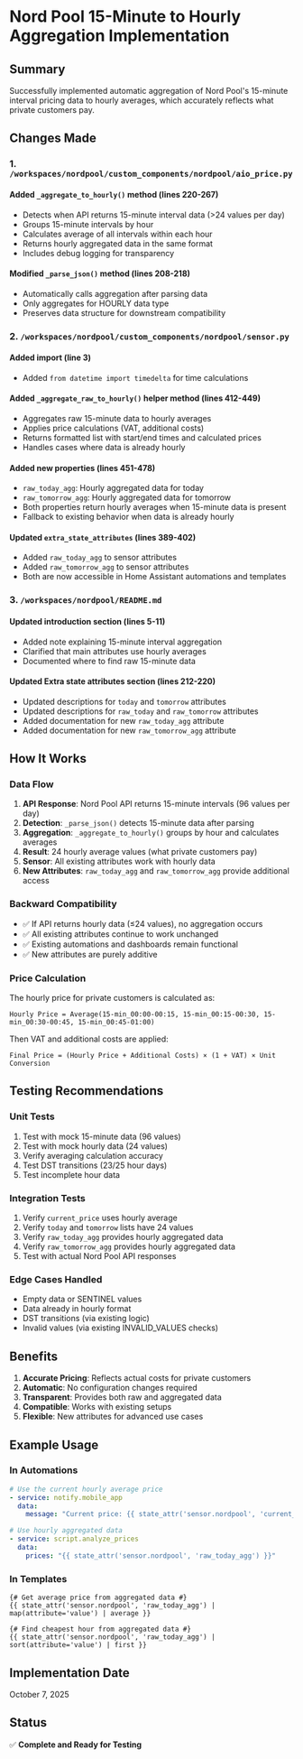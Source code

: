 # Nord Pool 15-Minute to Hourly Aggregation Implementation

## Summary
Successfully implemented automatic aggregation of Nord Pool's 15-minute interval pricing data to hourly averages, which accurately reflects what private customers pay.

## Changes Made

### 1. `/workspaces/nordpool/custom_components/nordpool/aio_price.py`

#### Added `_aggregate_to_hourly()` method (lines 220-267)
- Detects when API returns 15-minute interval data (>24 values per day)
- Groups 15-minute intervals by hour
- Calculates average of all intervals within each hour
- Returns hourly aggregated data in the same format
- Includes debug logging for transparency

#### Modified `_parse_json()` method (lines 208-218)
- Automatically calls aggregation after parsing data
- Only aggregates for HOURLY data type
- Preserves data structure for downstream compatibility

### 2. `/workspaces/nordpool/custom_components/nordpool/sensor.py`

#### Added import (line 3)
- Added `from datetime import timedelta` for time calculations

#### Added `_aggregate_raw_to_hourly()` helper method (lines 412-449)
- Aggregates raw 15-minute data to hourly averages
- Applies price calculations (VAT, additional costs)
- Returns formatted list with start/end times and calculated prices
- Handles cases where data is already hourly

#### Added new properties (lines 451-478)
- `raw_today_agg`: Hourly aggregated data for today
- `raw_tomorrow_agg`: Hourly aggregated data for tomorrow
- Both properties return hourly averages when 15-minute data is present
- Fallback to existing behavior when data is already hourly

#### Updated `extra_state_attributes` (lines 389-402)
- Added `raw_today_agg` to sensor attributes
- Added `raw_tomorrow_agg` to sensor attributes
- Both are now accessible in Home Assistant automations and templates

### 3. `/workspaces/nordpool/README.md`

#### Updated introduction section (lines 5-11)
- Added note explaining 15-minute interval aggregation
- Clarified that main attributes use hourly averages
- Documented where to find raw 15-minute data

#### Updated Extra state attributes section (lines 212-220)
- Updated descriptions for `today` and `tomorrow` attributes
- Updated descriptions for `raw_today` and `raw_tomorrow` attributes
- Added documentation for new `raw_today_agg` attribute
- Added documentation for new `raw_tomorrow_agg` attribute

## How It Works

### Data Flow
1. **API Response**: Nord Pool API returns 15-minute intervals (96 values per day)
2. **Detection**: `_parse_json()` detects 15-minute data after parsing
3. **Aggregation**: `_aggregate_to_hourly()` groups by hour and calculates averages
4. **Result**: 24 hourly average values (what private customers pay)
5. **Sensor**: All existing attributes work with hourly data
6. **New Attributes**: `raw_today_agg` and `raw_tomorrow_agg` provide additional access

### Backward Compatibility
- ✅ If API returns hourly data (≤24 values), no aggregation occurs
- ✅ All existing attributes continue to work unchanged
- ✅ Existing automations and dashboards remain functional
- ✅ New attributes are purely additive

### Price Calculation
The hourly price for private customers is calculated as:
```
Hourly Price = Average(15-min_00:00-00:15, 15-min_00:15-00:30, 15-min_00:30-00:45, 15-min_00:45-01:00)
```

Then VAT and additional costs are applied:
```
Final Price = (Hourly Price + Additional Costs) × (1 + VAT) × Unit Conversion
```

## Testing Recommendations

### Unit Tests
1. Test with mock 15-minute data (96 values)
2. Test with mock hourly data (24 values)
3. Verify averaging calculation accuracy
4. Test DST transitions (23/25 hour days)
5. Test incomplete hour data

### Integration Tests
1. Verify `current_price` uses hourly average
2. Verify `today` and `tomorrow` lists have 24 values
3. Verify `raw_today_agg` provides hourly aggregated data
4. Verify `raw_tomorrow_agg` provides hourly aggregated data
5. Test with actual Nord Pool API responses

### Edge Cases Handled
- Empty data or SENTINEL values
- Data already in hourly format
- DST transitions (via existing logic)
- Invalid values (via existing INVALID_VALUES checks)

## Benefits

1. **Accurate Pricing**: Reflects actual costs for private customers
2. **Automatic**: No configuration changes required
3. **Transparent**: Provides both raw and aggregated data
4. **Compatible**: Works with existing setups
5. **Flexible**: New attributes for advanced use cases

## Example Usage

### In Automations
```yaml
# Use the current hourly average price
- service: notify.mobile_app
  data:
    message: "Current price: {{ state_attr('sensor.nordpool', 'current_price') }}"

# Use hourly aggregated data
- service: script.analyze_prices
  data:
    prices: "{{ state_attr('sensor.nordpool', 'raw_today_agg') }}"
```

### In Templates
```jinja
{# Get average price from aggregated data #}
{{ state_attr('sensor.nordpool', 'raw_today_agg') | map(attribute='value') | average }}

{# Find cheapest hour from aggregated data #}
{{ state_attr('sensor.nordpool', 'raw_today_agg') | sort(attribute='value') | first }}
```

## Implementation Date
October 7, 2025

## Status
✅ **Complete and Ready for Testing**
